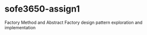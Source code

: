 # sofe3650-assign1
Factory Method and Abstract Factory design pattern exploration and implementation
